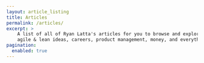 ```yaml
---
layout: article_listing
title: Articles
permalink: /articles/
excerpt: >
    A list of all of Ryan Latta's articles for you to browse and explore. Here you'll find articles on
    agile & lean ideas, careers, product management, money, and everything else.
pagination:
  enabled: true
---
```

